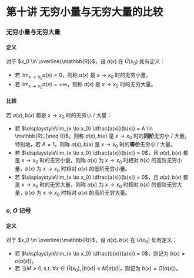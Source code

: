 # 第十讲 无穷小量与无穷大量的比较

### 无穷小量与无穷大量

#### 定义

对于 $x_0 \in \overline{\mathbb{R}}$，设 $a(x)$ 在 $\check{U}(x_0)$ 处有定义：

- 若 $\displaystyle\lim_{x \to x_0} a(x) = 0$，则称 $a(x)$ 是 $x \to x_0$ 时的无穷小量。
- 若 $\displaystyle\lim_{x \to x_0} a(x) = +\infty$，则称 $a(x)$ 是 $x \to x_0$ 时的无穷大量。

#### 比较

若 $a(x), b(x)$ 都是 $x \to x_0$ 时的无穷小 / 大量：

- 若 $\displaystyle\lim_{x \to x_0} \dfrac{a(x)}{b(x)} = A \in \mathbb{R}_{\neq 0}$，则称 $a(x), b(x)$ 是 $x \to x_0$ 时的**同阶**无穷小 / 大量。特别地，若 $A = 1$，则称 $a(x), b(x)$ 是 $x \to x_0$ 时的**等价**无穷小 / 大量。
- 若 $\displaystyle\lim_{x \to x_0} \dfrac{a(x)}{b(x)} = 0$，且 $a(x), b(x)$ 都是 $x \to x_0$ 时的无穷小量，则称 $a(x)$ 为 $x \to x_0$ 时相对 $b(x)$ 的高阶无穷小量，$b(x)$ 为 $x \to x_0$ 时相对 $a(x)$ 的低阶无穷小量。
- 若 $\displaystyle\lim_{x \to x_0} \dfrac{a(x)}{b(x)} = 0$，且 $a(x), b(x)$ 都是 $x \to x_0$ 时的无穷大量，则称 $a(x)$ 为 $x \to x_0$ 时相对 $b(x)$ 的低阶无穷大量，$b(x)$ 为 $x \to x_0$ 时相对 $a(x)$ 的高阶无穷大量。

### $o, O$ 记号

#### 定义

对于 $x_0 \in \overline{\mathbb{R}}$，设 $a(x), b(x)$ 在 $\check{U}(x_0)$ 处有定义：

- 若 $\displaystyle\lim_{x \to x_0} \dfrac{b(x)}{a(x)} = 0$，则记为 $b(x) = o(a(x))$。
- 若 $\exists M > 0, \text{s.t. } \forall x \in \check{U}(x_0), |b(x)| \leq M |a(x)|$，则记为 $b(x) = O(a(x))$。
